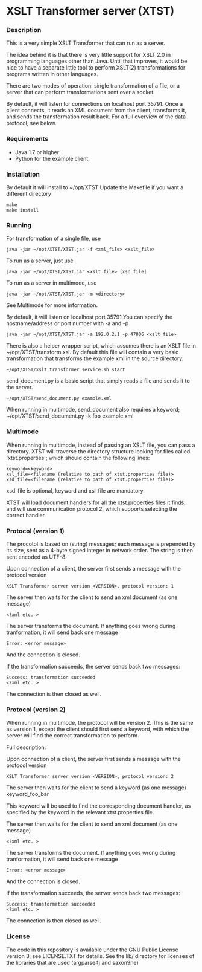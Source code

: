 
# XSLT Transformer server (XTST)

### Description

This is a very simple XSLT Transformer that can run as a server.

The idea behind it is that there is very little support for XSLT 2.0 in
programming languages other than Java. Until that improves, it would be
nice to have a separate little tool to perform XSLT(2) transformations
for programs written in other languages.

There are two modes of operation: single transformation of a file, or a
server that can perform transformations sent over a socket.

By default, it will listen for connections on localhost port 35791. Once a client connects, it reads an XML document from the client, transforms it, and sends the transformation result back. For a full overview of the data protocol, see below.

### Requirements

* Java 1.7 or higher
* Python for the example client

### Installation

By default it will install to ~/opt/XTST
Update the Makefile if you want a different directory

    make
    make install


### Running

For transformation of a single file, use

    java -jar ~/opt/XTST/XTST.jar -f <xml_file> <xslt_file>

To run as a server, just use

    java -jar ~/opt/XTST/XTST.jar <xslt_file> [xsd_file]

To run as a server in multimode, use

    java -jar ~/opt/XTST/XTST.jar -m <directory>

See Multimode for more information.

By default, it will listen on localhost port 35791
You can specify the hostname/address or port number with -a and -p

    java -jar ~/opt/XTST/XTST.jar -a 192.0.2.1 -p 47806 <xslt_file>

There is also a helper wrapper script, which assumes there is an XSLT
file in ~/opt/XTST/transform.xsl. By default this file will contain a
very basic transformation that transforms the example.xml in the source
directory.

    ~/opt/XTST/xslt_transformer_service.sh start

send_document.py is a basic script that simply reads a file and sends it to the server.

    ~/opt/XTST/send_document.py example.xml

When running in multimode, send_document also requires a keyword;
    ~/opt/XTST/send_document.py -k foo example.xml

### Multimode

When running in multimode, instead of passing an XSLT file, you can
pass a directory. XTST will traverse the directory structure looking for files called 'xtst.properties'; which should contain the following lines:

    keyword=<keyword>
    xsl_file=<filename (relative to path of xtst.properties file)>
    xsd_file=<filename (relative to path of xtst.properties file)>

xsd_file is optional, keyword and xsl_file are mandatory.

XTST will load document handlers for all the xtst.properties files it finds, and will use communication protocol 2, which supports selecting the correct handler.




### Protocol (version 1)

The procotol is based on (string) messages; each message is prepended by
its size, sent as a 4-byte signed integer in network order. The string
is then sent encoded as UTF-8.

Upon connection of a client, the server first sends a message with the protocol version

    XSLT Transformer server version <VERSION>, protocol version: 1

The server then waits for the client to send an xml document (as one message)

    <?xml etc. >

The server transforms the document. If anything goes wrong during tranformation, it will send back one message

    Error: <error message>

And the connection is closed.

If the transformation succeeds, the server sends back two messages:

    Success: transformation succeeded
    <?xml etc. >

The connection is then closed as well.

### Protocol (version 2)

When running in multimode, the protocol will be version 2. This is
the same as version 1, except the client should first send a keyword,
with which the server will find the correct transformation to perform.

Full description:

Upon connection of a client, the server first sends a message with the protocol version

    XSLT Transformer server version <VERSION>, protocol version: 2

The server then waits for the client to send a keyword (as one message)
    keyword_foo_bar

This keyword will be used to find the corresponding document handler, as specified by the keyword in the relevant xtst.properties file.

The server then waits for the client to send an xml document (as one message)

    <?xml etc. >

The server transforms the document. If anything goes wrong during tranformation, it will send back one message

    Error: <error message>

And the connection is closed.

If the transformation succeeds, the server sends back two messages:

    Success: transformation succeeded
    <?xml etc. >

The connection is then closed as well.


### License

The code in this repository is available under the GNU Public License version 3, see LICENSE.TXT for details.
See the lib/ directory for licenses of the libraries that are used (argparse4j and saxon9he)

